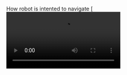 How robot is intented to navigate
[![Watch the video](https://github.com/REIAPE/Commander_code_nav/blob/main/Gazebo_recording.mp4)
